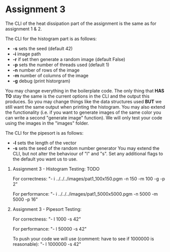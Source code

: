 # Assignment 3

The CLI of the heat dissipation part of the assignment is the same as for assignment 1 & 2. 

The CLI for the histogram part is as follows:
 - **-s** sets the seed (default 42)
 - **-i** image path
 - **-r** if set then generate a random image (default False)
 - **-p** sets the number of threads used (default 1)
 - **-n** number of rows of the image
 - **-m** number of columns of the image
 - **-g** debug (print historgram)

 You may change everything in the boilerplate code. The only thing that **HAS TO** stay the same is the current options in the CLI and the output this produces. So you may change things like the data structures used **BUT** we still want the same output when printing the histogram. You may also extend the functionality (i.e. if you want to generate images of the same color you can write a second "generate image" function). We will only test your code using the images in the "images" folder.  

The CLI for the pipesort is as follows:
 - **-l** sets the length of the vector
 - **-s** sets the seed of the random number generator
 You may extend the CLI, but not alter the behaviour of "l" and "s". Set any additional flags to the default you want us to use. 


1) Assignment 3 - Histogram Testing: TODO

    For correctness:
        "- i ../../../images/pat1_100x150.pgm -n 150 -m 100 -g -p 2"
        
    For performance:
        "- i ../../../images/pat1_5000x5000.pgm -n 5000 -m 5000 -p 16"

2) Assignment 3 - Pipesort Testing:

    For correctness:
         "- l 1000 -s 42"
        
    For performance:
        "- l 50000 -s 42"
        
    To push your code we will use (comment: have to see if 1000000 is reasonable):
        "- l 1000000 -s 42"
